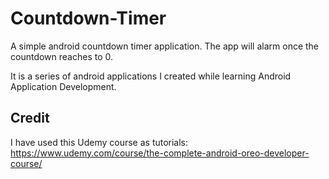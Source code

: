 # Countdown-Timer

A simple android countdown timer application. The app will alarm once the countdown reaches to 0.

It is a series of android applications I created while learning Android Application Development.


 ## Credit
 I have used this Udemy course as tutorials: https://www.udemy.com/course/the-complete-android-oreo-developer-course/
